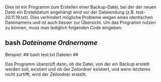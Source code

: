 Dies ist ein Programm zum Erstellen einer Backup-Datei, bei der der neuen Datei ein Erstelldatum angehängt wird 
vor der Dateiendung (z.B. test-20.11.19.txt). Dies verhindert mögliche Probleme wegen eines identischen Dateinamens und 
ist auch besser zur Übersicht.
Um das Programm nutzen zu können, muss man lediglich folgenden Code eingeben:
## bash *Dateiname* *Ordnername* ##
Beispiel: ## bash test.txt Dateien ##

Das Programm überprüft dann, ob die Datei, von der ein Backup erstellt werden soll, existiert und ob der Zeilordner existiert,
und wenn letzteres nicht zurtifft, wird der Zeilordner erstellt. 
